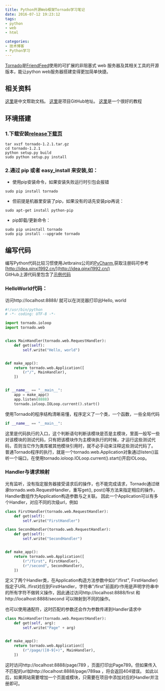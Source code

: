 ```yaml
---
title: Python开源Web框架Tornado学习笔记
date: 2016-07-12 19:23:12
tags:
- python
- web
- html

categories:
- 技术博客
- Python学习
---
```

[Tornado](http://www.tornadoweb.org/)是[FriendFeed](http://blog.friendfeed.com/)使用的可扩展的非阻塞式 web 服务器及其相关工具的开源版本，能让python web服务器搭建变得更加简单快捷。
<!--more-->
## 相关资料
[这里](http://www.tornadoweb.cn/)是中文帮助文档。
[这里](https://github.com/tornadoweb/tornado)是项目GitHub地址。
[这里](http://demo.pythoner.com/itt2zh/index.html)是一个很好的教程

## 环境搭建

### 1.下载安装[release下载页](https://github.com/tornadoweb/tornado/releases)
``` shell
tar xvzf tornado-1.2.1.tar.gz
cd tornado-1.2.1
python setup.py build
sudo python setup.py install
```

### 2.通过 pip 或者 easy_install 来安装,如：
* 使用pip安装命令，如果安装失败运行时引包会报错
``` shell
sudo pip install tornado
```

* 但前提是机器里安装了pip，如果没有的话先安装pip再说：
``` shell
sudo apt-get install python-pip
```

* pip卸载/更新命令：
```shell
sudo pip uninstall tornado
sudo pip install --upgrade tornado
```

## 编写代码
编写Python代码比较习惯使用Jetbrains公司的[PyCharm](https://www.jetbrains.com/pycharm/),获取注册码可参考[http://idea.qinxi1992.cn/](http://idea.qinxi1992.cn/)</br>
GitHub上源代码里包含了[示例代码](https://github.com/tornadoweb/tornado/tree/stable/demos)

### HelloWorld代码：
访问http://localhost:8888/ 就可以在浏览器打印出Hello, world
``` python
#!/usr/bin/python
# -*- coding: UTF-8 -*-

import tornado.ioloop
import tornado.web


class MainHandler(tornado.web.RequestHandler):
    def get(self):
        self.write("Hello, world")


def make_app():
    return tornado.web.Application([
        (r"/", MainHandler),
    ])


if __name__ == "__main__":
    app = make_app()
    app.listen(8888)
    tornado.ioloop.IOLoop.current().start()
```

使用Tornado的程序结构清晰易懂，程序定义了一个类，一个函数，一些全局代码
``` python
if __name__ == "__main__":
```
这里是代码执行的入口，这个判断语句判断该模块是否是主模块，里面一般写一些对该模块的测试代码，只有把该模块作为主模块执行的时候，才运行这些测试代码，否则当它作为类库被其他模块引用时，就不必手动来注释这些测试代码了。
普通Tornado程序的执行，就是一个tornado.web.Application对象通过listen()监听一个端口，在使用tornado.ioloop.IOLoop.current().start()开启IOLoop。

### Handler与请求映射
光有监听，没有指定服务器接受请求后的操作，也不能完成请求，Tornado通过继承tornado.web.RequestHandler，重写get(), post()等方法来指定相应的操作，Handler数组作为Application构造参数与之关联。
因此一个Application可以有多个Handler，对应不同的次级url，例如
``` python
class FirstHandler(tornado.web.RequestHandler):
    def get(self):
        self.write("FirstHandler")

class SecondHandler(tornado.web.RequestHandler):
    def get(self):
        self.write("SecondHandler")


def make_app():
    return tornado.web.Application([
        (r"/first", FirstHandler),
        (r"/second", SecondHandler),
    ])
```
定义了两个Handler类，在Application构造方法参数中如(r"/first", FirstHandler)指定子URL /first对应到FirstHandler，字符串"/first"前面的r作用是声明字符串中的所有字符不做转义操作，因此通过访问http://localhost:8888/first 和http://localhost:8888/second 可以映射到不同的操作。

也可以使用通配符，这时匹配的参数还会作为参数传递到Handler请求中
``` python
class MainHandler(tornado.web.RequestHandler):
    def get(self, arg):
        self.write("Page" + arg)


def make_app():
    return tornado.web.Application([
        (r"/page/([0-9]+)", MainHandler),
    ])
```
这时访问http://localhost:8888/page/789 ，页面打印出Page789。但如果传入不匹配的url如http://localhost:8888/page/789aa ，将会返回404错误。
如此以后，如果网站需要增加一个页面或模块，只需要在项目中添加对应的Handler并注册即可。